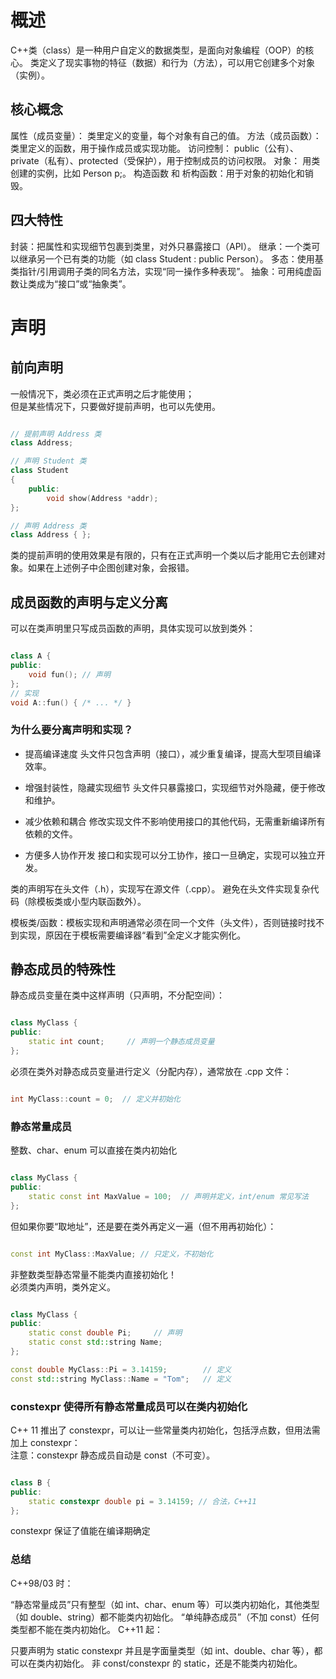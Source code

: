 # 概述

C++类（class）是一种用户自定义的数据类型，是面向对象编程（OOP）的核心。
类定义了现实事物的特征（数据）和行为（方法），可以用它创建多个对象（实例）。

## 核心概念

属性（成员变量）： 类里定义的变量，每个对象有自己的值。
方法（成员函数）： 类里定义的函数，用于操作成员或实现功能。
访问控制： public（公有）、private（私有）、protected（受保护），用于控制成员的访问权限。
对象： 用类创建的实例，比如 Person p;。
构造函数 和 析构函数：用于对象的初始化和销毁。

## 四大特性

封装：把属性和实现细节包裹到类里，对外只暴露接口（API）。
继承：一个类可以继承另一个已有类的功能（如 class Student : public Person）。
多态：使用基类指针/引用调用子类的同名方法，实现“同一操作多种表现”。
抽象：可用纯虚函数让类成为“接口”或“抽象类”。

# 声明

## 前向声明

一般情况下，类必须在正式声明之后才能使用；  
但是某些情况下，只要做好提前声明，也可以先使用。

```Cpp

// 提前声明 Address 类
class Address; 

// 声明 Student 类
class Student
{
	public:
 		void show(Address *addr);
};

// 声明 Address 类
class Address { };

```
类的提前声明的使用效果是有限的，只有在正式声明一个类以后才能用它去创建对象。如果在上述例子中企图创建对象，会报错。

## 成员函数的声明与定义分离

可以在类声明里只写成员函数的声明，具体实现可以放到类外：

```Cpp

class A {  
public:  
    void fun(); // 声明  
};  
// 实现  
void A::fun() { /* ... */ }  

```

### 为什么要分离声明和实现？

- 提高编译速度
头文件只包含声明（接口），减少重复编译，提高大型项目编译效率。

- 增强封装性，隐藏实现细节
头文件只暴露接口，实现细节对外隐藏，便于修改和维护。

- 减少依赖和耦合
修改实现文件不影响使用接口的其他代码，无需重新编译所有依赖的文件。

- 方便多人协作开发
接口和实现可以分工协作，接口一旦确定，实现可以独立开发。

类的声明写在头文件（.h），实现写在源文件（.cpp）。
避免在头文件实现复杂代码（除模板类或小型内联函数外）。

模板类/函数：模板实现和声明通常必须在同一个文件（头文件），否则链接时找不到实现，原因在于模板需要编译器“看到”全定义才能实例化。

## 静态成员的特殊性

静态成员变量在类中这样声明（只声明，不分配空间）：

```Cpp

class MyClass {  
public:  
    static int count;     // 声明一个静态成员变量  
};  

```

必须在类外对静态成员变量进行定义（分配内存），通常放在 .cpp 文件：

```Cpp

int MyClass::count = 0;  // 定义并初始化  

```

### 静态常量成员

整数、char、enum 可以直接在类内初始化

```Cpp

class MyClass {  
public:  
    static const int MaxValue = 100;  // 声明并定义，int/enum 常见写法  
};  

```

但如果你要“取地址”，还是要在类外再定义一遍（但不用再初始化）：

```Cpp

const int MyClass::MaxValue; // 只定义，不初始化  

```

非整数类型静态常量不能类内直接初始化！  
必须类内声明，类外定义。  

```Cpp

class MyClass {  
public:  
    static const double Pi;     // 声明  
    static const std::string Name;  
};  

const double MyClass::Pi = 3.14159;        // 定义  
const std::string MyClass::Name = "Tom";   // 定义  

```

### constexpr 使得所有静态常量成员可以在类内初始化

C++ 11 推出了 constexpr，可以让一些常量类内初始化，包括浮点数，但用法需加上 constexpr：  
注意：constexpr 静态成员自动是 const（不可变）。  

```Cpp

class B {  
public:  
    static constexpr double pi = 3.14159; // 合法，C++11  
};  

```

constexpr 保证了值能在编译期确定

### 总结

C++98/03 时：

“静态常量成员”只有整型（如 int、char、enum 等）可以类内初始化，其他类型（如 double、string）都不能类内初始化。
“单纯静态成员”（不加 const）任何类型都不能在类内初始化。
C++11 起：

只要声明为 static constexpr 并且是字面量类型（如 int、double、char 等），都可以在类内初始化。
非 const/constexpr 的 static，还是不能类内初始化。
